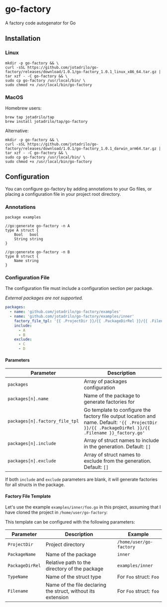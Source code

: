 # go-factory

A factory code autogenator for Go

## Installation

### Linux

```
mkdir -p go-factory && \
curl -sSL https://github.com/jotadrilo/go-factory/releases/download/1.0.1/go-factory_1.0.1_linux_x86_64.tar.gz | tar xzf - -C go-factory && \
sudo cp go-factory /usr/local/bin/ \
sudo chmod +x /usr/local/bin/go-factory
```

### MacOS

Homebrew users:

```
brew tap jotadrilo/tap
brew install jotadrilo/tap/go-factory
```

Alternative:

```
mkdir -p go-factory && \
curl -sSL https://github.com/jotadrilo/go-factory/releases/download/1.0.1/go-factory_1.0.1_darwin_arm64.tar.gz | tar xzf - -C go-factory && \
sudo cp go-factory /usr/local/bin/ \
sudo chmod +x /usr/local/bin/go-factory
```

## Configuration

You can configure go-factory by adding annotations to your Go files,
or placing a configuration file in your project root directory.

### Annotations

```golang
package examples

//go:generate go-factory -n A
type A struct {
	Bool   bool
	String string
}

//go:generate go-factory -n B
type B struct {
	Name string
}
```

### Configuration File

The configuration file must include a configuration section per package.

_External packages are not supported._

```yaml
packages:
  - name: 'github.com/jotadrilo/go-factory/examples'
  - name: 'github.com/jotadrilo/go-factory/examples/inner'
    factory_file_tpl: '{{ .ProjectDir }}/{{ .PackageDirRel }}/{{ .Filename }}_factory.go'
    include:
      - A
      - B
    exclude:
      - C
      - D
```

#### Parameters

| Parameter                      | Description                                                                                                                                        |
|--------------------------------|----------------------------------------------------------------------------------------------------------------------------------------------------|
| `packages`                     | Array of packages configuration                                                                                                                    |
| `packages[n].name`             | Name of the package to generate factories for                                                                                                      |
| `packages[n].factory_file_tpl` | Go template to configure the factory file output location and name. Default: `'{{ .ProjectDir }}/{{ .PackageDirRel }}/{{ .Filename }}_factory.go'` |
| `packages[n].include`          | Array of struct names to include in the generation. Default: `[]`                                                                                  |
| `packages[n].exclude`          | Array of struct names to exclude from the generation. Default: `[]`                                                                                |  

If both `include` and `exclude` parameters are blank, it will generate factories for all structs in the package.

#### Factory File Template

Let's use the example `examples/inner/foo.go` in this project, assuming that I have cloned the project
in `/home/user/go-factory`:

This template can be configured with the following parameters:

| Parameter       | Description                                                  | Example                 |
|-----------------|--------------------------------------------------------------|-------------------------|
| `ProjectDir`    | Project directory                                            | `/home/user/go-factory` |
| `PackageName`   | Name of the package                                          | `inner`                 |
| `PackageDirRel` | Relative path to the directory of the package                | `examples/inner`        |
| `TypeName`      | Name of the struct type                                      | For `Foo` struct: `Foo` |
| `Filename`      | Name of the file declaring the struct, without its extension | For `Foo` struct: `foo` |
